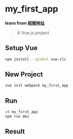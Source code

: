 # my_first_app

**learn from [视频地址](https://www.youtube.com/watch?v=JLc-hWsPTUY)**

> A Vue.js project

##  Setup Vue

```bash
npm install --global vue-cli
```

## New Project
```bash
vue init webpack my_first_app
```

## Run
```bash
cd my_first_app
npm run dev
```

## Result
